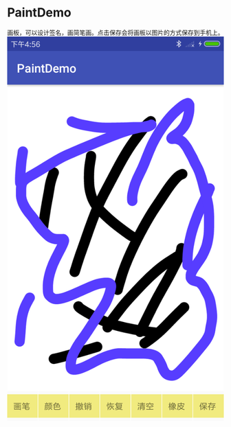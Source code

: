 # PaintDemo
画板，可以设计签名，画简笔画。点击保存会将画板以图片的方式保存到手机上。
![](https://github.com/shuguoli68/PaintDemo/blob/master/Screenshot_2018-08-03-16-56-38-824_cn.sharelink.paintdemo.png)
